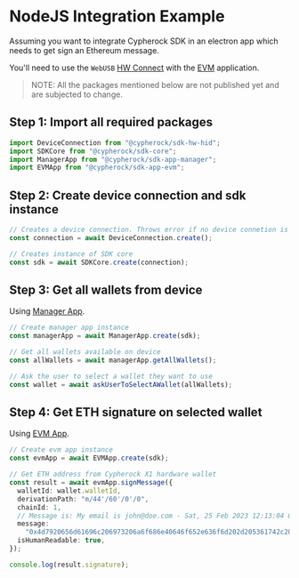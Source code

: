 # NodeJS Integration Example

Assuming you want to integrate Cypherock SDK in an electron app which needs to
get sign an Ethereum message.

You'll need to use the `WebUSB` [HW Connect](../hw_connect.md) with the [EVM](../apps/evm.md)
application.

> NOTE: All the packages mentioned below are not published yet
> and are subjected to change.

## Step 1: Import all required packages

```ts
import DeviceConnection from "@cypherock/sdk-hw-hid";
import SDKCore from "@cypherock/sdk-core";
import ManagerApp from "@cypherock/sdk-app-manager";
import EVMApp from "@cypherock/sdk-app-evm";
```

## Step 2: Create device connection and sdk instance

```ts
// Creates a device connection. Throws error if no device connetion is found
const connection = await DeviceConnection.create();

// Creates instance of SDK core
const sdk = await SDKCore.create(connection);
```

## Step 3: Get all wallets from device

Using [Manager App](../apps/manager.md#2-import-wallet).

```ts
// Create manager app instance
const managerApp = await ManagerApp.create(sdk);

// Get all wallets available on device
const allWallets = await managerApp.getAllWallets();

// Ask the user to select a wallet they want to use
const wallet = await askUserToSelectAWallet(allWallets);
```

## Step 4: Get ETH signature on selected wallet

Using [EVM App](../apps/evm.md#3-sign-message-personal_sign).

```ts
// Create evm app instance
const evmApp = await EVMApp.create(sdk);

// Get ETH address from Cypherock X1 hardware wallet
const result = await evmApp.signMessage({
  walletId: wallet.walletId,
  derivationPath: "m/44'/60'/0'/0",
  chainId: 1,
  // Message is: My email is john@doe.com - Sat, 25 Feb 2023 12:13:04 GMT
  message:
    "0x4d7920656d61696c206973206a6f686e40646f652e636f6d202d205361742c2032352046656220323032332031323a31333a303420474d54",
  isHumanReadable: true,
});

console.log(result.signature);
```
